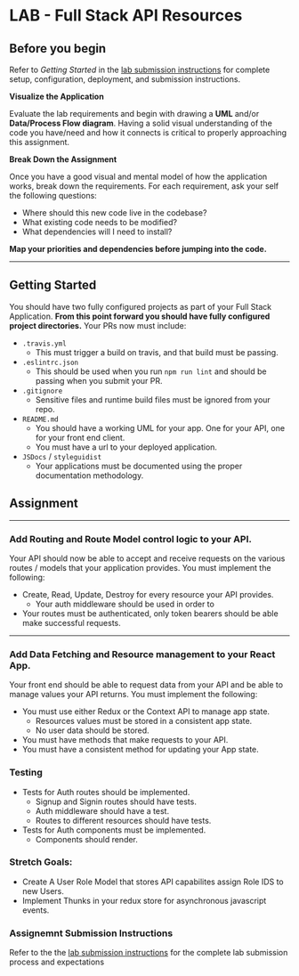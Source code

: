 # LAB - Full Stack API Resources

## Before you begin
Refer to *Getting Started*  in the [lab submission instructions](../../../reference/submission-instructions/labs/README.md) for complete setup, configuration, deployment, and submission instructions.

**Visualize the Application**

Evaluate the lab requirements and begin with drawing a **UML** and/or **Data/Process Flow diagram**.  Having a solid visual understanding of the code you have/need and how it connects is critical to properly approaching this assignment.

**Break Down the Assignment**

Once you have a good visual and mental model of how the application works, break down the requirements. For each requirement, ask your self the following questions:

* Where should this new code live in the codebase?
* What existing code needs to be modified?
* What dependencies will I need to install?

**Map your priorities and dependencies before jumping into the code.**

---

## Getting Started

You should have two fully configured projects as part of your Full Stack Application.  **From this point forward you should have fully configured project directories.** Your PRs now must include:

- `.travis.yml`
  - This must trigger a build on travis, and that build must be passing.
- `.eslintrc.json`
  - This should be used when you run `npm run lint` and should be passing when you submit your PR.
- `.gitignore`
  - Sensitive files and runtime build files must be ignored from your repo.
- `README.md`
  - You should have a working UML for your app. One for your API, one for your front end client.
  - You must have a url to your deployed application.
- `JSDocs` / `styleguidist`
  - Your applications must be documented using the proper documentation methodology.

## Assignment

---

### Add Routing and Route Model control logic to your API.

Your API should now be able to accept and receive requests on the various routes / models that your application provides.  You must implement the following:

- Create, Read, Update, Destroy for every resource your API provides.
  - Your auth middleware should be used in order to 
- Your routes must be authenticated, only token bearers should be able make successful requests.

---

### Add Data Fetching and Resource management to your React App.

Your front end should be able to request data from your API and be able to manage values your API returns.  You must implement the following:

- You must use either Redux or the Context API to manage app state.
  - Resources values must be stored in a consistent app state.
  - No user data should be stored.
- You must have methods that make requests to your API.
- You must have a consistent method for updating your App state.

### Testing
* Tests for Auth routes should be implemented.
  * Signup and Signin routes should have tests.
  * Auth middleware should have a test. 
  * Routes to different resources should have tests.
* Tests for Auth components must be implemented.
  * Components should render.

### Stretch Goals:
- Create A User Role Model that stores API capabilites assign Role IDS to new Users.
- Implement Thunks in your redux store for asynchronous javascript events.

### Assignemnt Submission Instructions
Refer to the the [lab submission instructions](../../../reference/submission-instructions/labs/README.md) for the complete lab submission process and expectations
